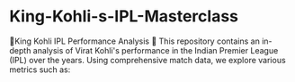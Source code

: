 # King-Kohli-s-IPL-Masterclass
🏏King Kohli IPL Performance Analysis 🏏 This repository contains an in-depth analysis of Virat Kohli's performance in the Indian Premier League (IPL) over the years. Using comprehensive match data, we explore various metrics such as:
